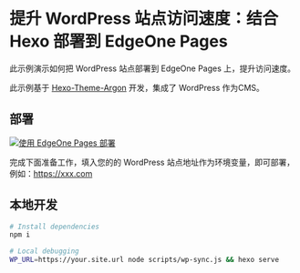 # 提升 WordPress 站点访问速度：结合 Hexo 部署到 EdgeOne Pages

此示例演示如何把 WordPress 站点部署到 EdgeOne Pages 上，提升访问速度。

此示例基于 [Hexo-Theme-Argon](https://github.com/solstice23/hexo-theme-argon) 开发，集成了 WordPress 作为CMS。

## 部署

[![使用 EdgeOne Pages 部署](https://cdnstatic.tencentcs.com/edgeone/pages/deploy.svg)](https://console.cloud.tencent.com/edgeone/pages/new?from=github&template=wordpress-hexo-template)

完成下面准备工作，填入您的的 WordPress 站点地址作为环境变量，即可部署，例如：https://xxx.com

## 本地开发

```sh
# Install dependencies
npm i

# Local debugging
WP_URL=https://your.site.url node scripts/wp-sync.js && hexo serve
```
